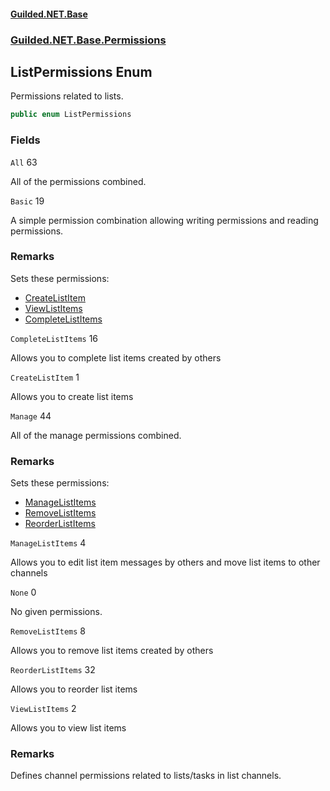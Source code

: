 
#### [Guilded.NET.Base](Guilded_NET_Base 'Guilded.NET.Base')
### [Guilded.NET.Base.Permissions](Guilded_NET_Base#Guilded_NET_Base_Permissions 'Guilded.NET.Base.Permissions')
## ListPermissions Enum

Permissions related to lists.
```csharp
public enum ListPermissions
```
### Fields

<a name='Guilded_NET_Base_Permissions_ListPermissions_All'></a>
`All` 63

All of the permissions combined.

<a name='Guilded_NET_Base_Permissions_ListPermissions_Basic'></a>
`Basic` 19

A simple permission combination allowing writing permissions and reading permissions.

### Remarks
  
Sets these permissions:  
- [CreateListItem](ListPermissions#Guilded_NET_Base_Permissions_ListPermissions_CreateListItem 'Guilded.NET.Base.Permissions.ListPermissions.CreateListItem')  
- [ViewListItems](ListPermissions#Guilded_NET_Base_Permissions_ListPermissions_ViewListItems 'Guilded.NET.Base.Permissions.ListPermissions.ViewListItems')  
- [CompleteListItems](ListPermissions#Guilded_NET_Base_Permissions_ListPermissions_CompleteListItems 'Guilded.NET.Base.Permissions.ListPermissions.CompleteListItems')

<a name='Guilded_NET_Base_Permissions_ListPermissions_CompleteListItems'></a>
`CompleteListItems` 16

Allows you to complete list items created by others

<a name='Guilded_NET_Base_Permissions_ListPermissions_CreateListItem'></a>
`CreateListItem` 1

Allows you to create list items

<a name='Guilded_NET_Base_Permissions_ListPermissions_Manage'></a>
`Manage` 44

All of the manage permissions combined.

### Remarks
  
Sets these permissions:  
- [ManageListItems](ListPermissions#Guilded_NET_Base_Permissions_ListPermissions_ManageListItems 'Guilded.NET.Base.Permissions.ListPermissions.ManageListItems')  
- [RemoveListItems](ListPermissions#Guilded_NET_Base_Permissions_ListPermissions_RemoveListItems 'Guilded.NET.Base.Permissions.ListPermissions.RemoveListItems')  
- [ReorderListItems](ListPermissions#Guilded_NET_Base_Permissions_ListPermissions_ReorderListItems 'Guilded.NET.Base.Permissions.ListPermissions.ReorderListItems')

<a name='Guilded_NET_Base_Permissions_ListPermissions_ManageListItems'></a>
`ManageListItems` 4

Allows you to edit list item messages by others and move list items to other channels

<a name='Guilded_NET_Base_Permissions_ListPermissions_None'></a>
`None` 0

No given permissions.

<a name='Guilded_NET_Base_Permissions_ListPermissions_RemoveListItems'></a>
`RemoveListItems` 8

Allows you to remove list items created by others

<a name='Guilded_NET_Base_Permissions_ListPermissions_ReorderListItems'></a>
`ReorderListItems` 32

Allows you to reorder list items

<a name='Guilded_NET_Base_Permissions_ListPermissions_ViewListItems'></a>
`ViewListItems` 2

Allows you to view list items

### Remarks
  
Defines channel permissions related to lists/tasks in list channels.